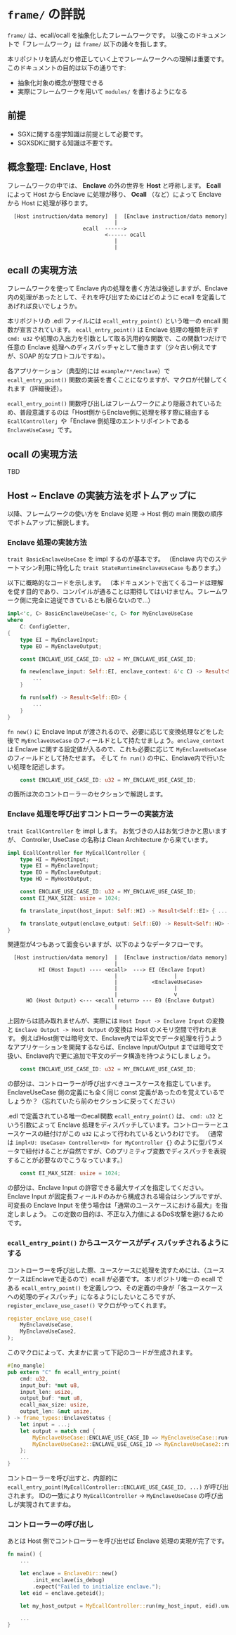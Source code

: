 # `frame/` の詳説

`frame/` は、ecall/ocall を抽象化したフレームワークです。
以後このドキュメントで「フレームワーク」は `frame/` 以下の諸々を指します。

本リポジトリを読んだり修正していく上でフレームワークへの理解は重要です。
このドキュメントの目的は以下の通りです:

- 抽象化対象の概念が整理できる
- 実際にフレームワークを用いて `modules/` を書けるようになる

## 前提

- SGXに関する座学知識は前提として必要です。
- SGXSDKに関する知識は不要です。

## 概念整理: Enclave, Host

フレームワークの中では、 **Enclave** の外の世界を **Host** と呼称します。
**Ecall** によって Host から Enclave に処理が移り、 **Ocall** （など）によって Enclave から Host に処理が移ります。

```text
  [Host instruction/data memory]  |  [Enclave instruction/data memory]
                                  |
                        ecall  ------>
                               <------ ocall
                                  |
                                  |
```

## ecall の実現方法

フレームワークを使って Enclave 内の処理を書く方法は後述しますが、Enclave 内の処理があったとして、それを呼び出すためにはどのように ecall を定義してあげれば良いでしょうか。

本リポジトリの .edl ファイルには `ecall_entry_point()` という唯一の encall 関数が宣言されています。
`ecall_entry_point()` は Enclave 処理の種類を示す `cmd: u32` や処理の入出力を引数として取る汎用的な関数で、この関数1つだけで任意の Enclave 処理へのディスパッチャとして働きます（少々古い例えですが、SOAP 的なプロトコルですね）。

各アプリケーション（典型的には `example/**/enclave`）で `ecall_entry_point()` 関数の実装を書くことになりますが、マクロが代替してくれます（詳細後述）。

`ecall_entry_point()` 関数呼び出しはフレームワークにより隠蔽されているため、普段意識するのは「Host側からEnclave側に処理を移す際に経由する `EcallController`」や「Enclave 側処理のエントリポイントである `EnclaveUseCase`」です。

## ocall の実現方法

TBD

## Host ~ Enclave の実装方法をボトムアップに

以降、フレームワークの使い方を Enclave 処理 -> Host 側の main 関数の順序でボトムアップに解説します。

### Enclave 処理の実装方法

`trait BasicEnclaveUseCase` を impl するのが基本です。
（Enclave 内でのステートマシン利用に特化した `trait StateRuntimeEnclaveUseCase` もあります。）

以下に概略的なコードを示します。
（本ドキュメントで出てくるコードは理解を促す目的であり、コンパイルが通ることは期待してはいけません。フレームワーク側に完全に追従できているとも限らないので...）

```rust
impl<'c, C> BasicEnclaveUseCase<'c, C> for MyEnclaveUseCase
where
    C: ConfigGetter,
{
    type EI = MyEnclaveInput;
    type EO = MyEnclaveOutput;

    const ENCLAVE_USE_CASE_ID: u32 = MY_ENCLAVE_USE_CASE_ID;

    fn new(enclave_input: Self::EI, enclave_context: &'c C) -> Result<Self> {
        ...
    }

    fn run(self) -> Result<Self::EO> {
        ...
    }
}
```

`fn new()` に Enclave Input が渡されるので、必要に応じて変換処理などをした後で `MyEnclaveUseCase` のフィールドとして持たせましょう。`enclave_context` は Enclave に関する設定値が入るので、これも必要に応じて `MyEnclaveUseCase` のフィールドとして持たせます。
そして `fn run()` の中に、Enclave内で行いたい処理を記述します。

```rust
    const ENCLAVE_USE_CASE_ID: u32 = MY_ENCLAVE_USE_CASE_ID;
```

の箇所は次のコントローラーのセクションで解説します。

### Enclave 処理を呼び出すコントローラーの実装方法

`trait EcallController` を impl します。
お気づきの人はお気づきかと思いますが、 Controller, UseCase の名称は Clean Architecture から来ています。

```rust
impl EcallController for MyEcallController {
    type HI = MyHostInput;
    type EI = MyEnclaveInput;
    type EO = MyEnclaveOutput;
    type HO = MyHostOutput;

    const ENCLAVE_USE_CASE_ID: u32 = MY_ENCLAVE_USE_CASE_ID;
    const EI_MAX_SIZE: usize = 1024;

    fn translate_input(host_input: Self::HI) -> Result<Self::EI> { ... }

    fn translate_output(enclave_output: Self::EO) -> Result<Self::HO> { ... }
}
```

関連型が4つもあって面食らいますが、以下のようなデータフローです。

```text
  [Host instruction/data memory]  |  [Enclave instruction/data memory]
                                  |
          HI (Host Input) ---- <ecall>  ---> EI (Enclave Input)
                                  |                  |
                                  |           <EnclaveUseCase>
                                  |                  |
                                  |                  v
      HO (Host Output) <--- <ecall return> --- EO (Enclave Output)
                                  |
```

上図からは読み取れませんが、実際には `Host Input -> Enclave Input` の変換と `Enclave Output -> Host Output` の変換は Host のメモリ空間で行われます。
例えばHost側では暗号文で、Enclave内では平文でデータ処理を行うようなアプリケーションを開発するならば、Enclave Input/Output までは暗号文で扱い、Enclave内で更に追加で平文のデータ構造を持つようにしましょう。

```rust
    const ENCLAVE_USE_CASE_ID: u32 = MY_ENCLAVE_USE_CASE_ID;
```

の部分は、コントローラーが呼び出すべきユースケースを指定しています。
EnclaveUseCase 側の定義にも全く同じ const 定義があったのを覚えているでしょうか？（忘れていたら前のセクションに戻ってください）

.edl で定義されている唯一のecall関数 `ecall_entry_point()` は、 `cmd: u32` という引数によって Enclave 処理をディスパッチしています。コントローラーとユースケースの紐付けがこの `u32` によって行われているというわけです。
（通常は `impl<U: UseCase> Controller<U> for MyController {}` のように型パラメータで紐付けることが自然ですが、Cのプリミティブ変数でディスパッチを表現することが必要なのでこうなっています。）

```rust
    const EI_MAX_SIZE: usize = 1024;
```

の部分は、Enclave Input の許容できる最大サイズを指定してください。
Enclave Input が固定長フィールドのみから構成される場合はシンプルですが、可変長の Enclave Input を使う場合は「通常のユースケースにおける最大」を指定しましょう。
この定数の目的は、不正な入力値によるDoS攻撃を避けるためです。

### `ecall_entry_point()` からユースケースがディスパッチされるようにする

コントローラーを呼び出した際、ユースケースに処理を流すためには、（ユースケースはEnclaveで走るので）ecall が必要です。
本リポジトリ唯一の ecall である `ecall_entry_point()` を定義しつつ、その定義の中身が「各ユースケースへの処理のディスパッチ」になるようにしたいところですが、 `register_enclave_use_case!()` マクロがやってくれます。

```rust
register_enclave_use_case!(
    MyEnclaveUseCase,
    MyEnclaveUseCase2,
);
```

このマクロによって、大まかに言って下記のコードが生成されます。

```rust
#[no_mangle]
pub extern "C" fn ecall_entry_point(
    cmd: u32,
    input_buf: *mut u8,
    input_len: usize,
    output_buf: *mut u8,
    ecall_max_size: usize,
    output_len: &mut usize,
) -> frame_types::EnclaveStatus {
    let input = ...;
    let output = match cmd {
        MyEnclaveUseCase::ENCLAVE_USE_CASE_ID => MyEnclaveUseCase::run(input),
        MyEnclaveUseCase2::ENCLAVE_USE_CASE_ID => MyEnclaveUseCase2::run(input),
    };
    ...
}
```

コントローラーを呼び出すと、内部的に `ecall_entry_point(MyEcallController::ENCLAVE_USE_CASE_ID, ...)` が呼び出されます。
IDの一致により `MyEcallController` -> `MyEnclaveUseCase` の呼び出しが実現されてますね。

### コントローラーの呼び出し

あとは Host 側でコントローラーを呼び出せば Enclave 処理の実現が完了です。

```rust
fn main() {
    ...

    let enclave = EnclaveDir::new()
        .init_enclave(is_debug)
        .expect("Failed to initialize enclave.");
    let eid = enclave.geteid();

    let my_host_output = MyEcallController::run(my_host_input, eid).unwrap();

    ...
}
```
